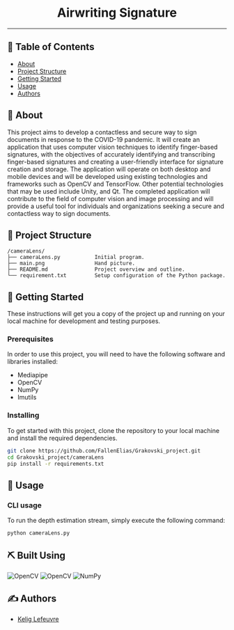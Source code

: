 <h1 align="center">Airwriting Signature</h1>

<div align="center">

</div>

---

## 📝 Table of Contents

* [About](#about)
* [Project Structure](#structure)
* [Getting Started](#getting_started)
* [Usage](#usage)
* [Authors](#authors)

## 🔎 About <a name = "about"></a>

This project aims to develop a contactless and secure way to sign documents in response to the COVID-19 pandemic. It will create an application that uses computer vision techniques to identify finger-based signatures, with the objectives of accurately identifying and transcribing finger-based signatures and creating a user-friendly interface for signature creation and storage. The application will operate on both desktop and mobile devices and will be developed using existing technologies and frameworks such as OpenCV and TensorFlow. Other potential technologies that may be used include Unity, and Qt. The completed application will contribute to the field of computer vision and image processing and will provide a useful tool for individuals and organizations seeking a secure and contactless way to sign documents.

## 🔧 Project Structure <a name = "structure"></a>

```
/cameraLens/
├── cameraLens.py           Initial program.
├── main.png                Hand picture.
├── README.md               Project overview and outline.
└── requirement.txt         Setup configuration of the Python package.
```

## 🏁 Getting Started <a name = "getting_started"></a>

These instructions will get you a copy of the project up and running on your local machine for development and testing purposes.

### Prerequisites

In order to use this project, you will need to have the following software and libraries installed:  
* Mediapipe
* OpenCV
* NumPy
* Imutils


### Installing

To get started with this project, clone the repository to your local machine and install the required dependencies.

```bash
git clone https://github.com/FallenElias/Grakovski_project.git
cd Grakovski_project/cameraLens
pip install -r requirements.txt
```

## 🚀 Usage <a name = "usage"></a>

### CLI usage

To run the depth estimation stream, simply execute the following command:

```bash
python cameraLens.py
```

## ⛏️ Built Using <a name = "built_using"></a>
![OpenCV](https://img.shields.io/badge/PyTorch-1.13.0-orange?style=for-the-badge&logo=pytorch&logoColor=orange) ![OpenCV](https://img.shields.io/badge/OpenCV-4.6.0-orange?style=for-the-badge&logo=opencv&logoColor=orange) ![NumPy](https://img.shields.io/badge/numpy-1.23.4-orange?style=for-the-badge&logo=numpy&logoColor=orange)

## ✍️ Authors <a name = "authors"></a>

- [Kelig Lefeuvre](https://github.com/keligggg)
